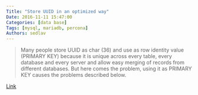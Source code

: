 ```yaml
---
Title: "Store UUID in an optimized way"
Date: 2016-11-11 15:47:00
Categories: [data base]
Tags: [mysql, mariadb, percona]
Authors: sedlav
---
```


> Many people store UUID as char (36) and use as row identity value (PRIMARY KEY) because it is unique across every table, every database and every server and allow easy merging of records from different databases. But here comes the problem, using it as PRIMARY KEY causes the problems described below.

[Link](http://www.percona.com/blog/2014/12/19/store-uuid-optimized-way/)
